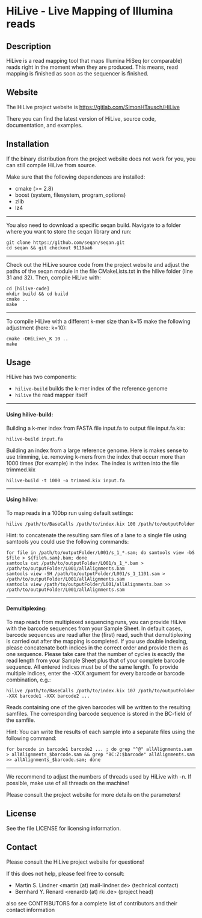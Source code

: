 HiLive - Live Mapping of Illumina reads
=======================================

Description
-----------

HiLive is a read mapping tool that maps Illumina HiSeq (or comparable) 
reads right in the moment when they are produced. This means, read mapping 
is finished as soon as the sequencer is finished.


Website
-------

The HiLive project website is https://gitlab.com/SimonHTausch/HiLive

There you can find the latest version of HiLive, source code, documentation,
and examples.


Installation
------------

If the binary distribution from the project website does not work for you,
you can still compile HiLive from source.

Make sure that the following dependences are installed:

 * cmake (>= 2.8)
 * boost (system, filesystem, program\_options)
 * zlib
 * lz4

---

You also need to download a specific seqan build. Navigate to a folder where
you want to store the seqan library and run:

    git clone https://github.com/seqan/seqan.git
    cd seqan && git checkout 9119aa6

---

Check out the HiLive source code from the project website and adjust the paths of the
seqan module in the file CMakeLists.txt in the hilive folder (line 31 and 32).
Then, compile HiLive with:

    cd [hilive-code]
    mkdir build && cd build
    cmake ..
    make

---

To compile HiLive with a different k-mer size than k=15 make the following
adjustment (here: k=10):

    cmake -DHiLive\_K 10 ..
    make


Usage
-----

HiLive has two components:

 * ``hilive-build``  builds the k-mer index of the reference genome
 * ``hilive``        the read mapper itself

---

#### Using hilive-build:

Building a k-mer index from FASTA file input.fa to output file input.fa.kix:

    hilive-build input.fa

Building an index from a large reference genome. Here is makes sense to use trimming,
i.e. removing k-mers from the index that occurr more than 1000 times (for example) in
the index. The index is written into the file trimmed.kix

    hilive-build -t 1000 -o trimmed.kix input.fa

---

#### Using hilive:

To map reads in a 100bp run using default settings:

    hilive /path/to/BaseCalls /path/to/index.kix 100 /path/to/outputFolder

Hint: to concatenate the resulting sam files of a lane to a single file using samtools you could use the following commands:

    for file in /path/to/outputFolder/L001/s_1_*.sam; do samtools view -bS $file > ${file%.sam}.bam; done
    samtools cat /path/to/outputFolder/L001/s_1_*.bam > /path/to/outputFolder/L001/allAlignments.bam
    samtools view -SH /path/to/outputFolder/L001/s_1_1101.sam > /path/to/outputFolder/L001/allAlignments.sam
    samtools view /path/to/outputFolder/L001/allAlignments.bam >> /path/to/outputFolder/L001/allAlignments.sam

---

#### Demultiplexing:

To map reads from multiplexed sequencing runs, you can provide HiLive with the barcode sequences from your Sample Sheet.
In default cases, barcode sequences are read after the (first) read, such that demultiplexing is carried out after the mapping is completed. 
If you use double indexing, please concatenate both indices in the correct order and provide them as one sequence. Please take care that the number of cycles is exactly the read length from your Sample Sheet plus that of your complete barcode sequence. All entered indices must be of the same length. To provide multiple indices, enter the -XXX argument for every barcode or barcode combination, e.g.:

	hilive /path/to/BaseCalls /path/to/index.kix 107 /path/to/outputFolder -XXX barcode1 -XXX barcode2 ...

Reads containing one of the given barcodes will be written to the resulting samfiles. The corresponding barcode sequence is stored in the BC-field of the samfile.

Hint: You can write the results of each sample into a separate files using the following command:

	for barcode in barcode1 barcode2 ... ; do grep "^@" allAlignments.sam > allAlignments_$barcode.sam && grep "BC:Z:$barcode" allAlignments.sam >> allAlignments_$barcode.sam; done

---

We recommend to adjust the numbers of threads used by HiLive with -n. If possible,
make use of all threads on the machine!

Please consult the project website for more details on the parameters!


License
-------

See the file LICENSE for licensing information.


Contact
-------

Please consult the HiLive project website for questions!

If this does not help, please feel free to consult:

 * Martin S. Lindner <martin (at) mail-lindner.de> (technical contact)
 * Bernhard Y. Renard <renardb (at) rki.de> (project head)

also see CONTRIBUTORS for a complete list of contributors and their contact information
